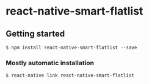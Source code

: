 
# react-native-smart-flatlist

## Getting started

`$ npm install react-native-smart-flatlist --save`

### Mostly automatic installation

`$ react-native link react-native-smart-flatlist`

  